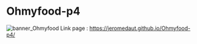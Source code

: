 # Ohmyfood-p4
![banner_Ohmyfood](https://user.oc-static.com/upload/2022/06/22/16559011566667_FR_1117_P4_Banner-Ohmyfood.png)
Link page : https://jeromedaut.github.io/Ohmyfood-p4/

